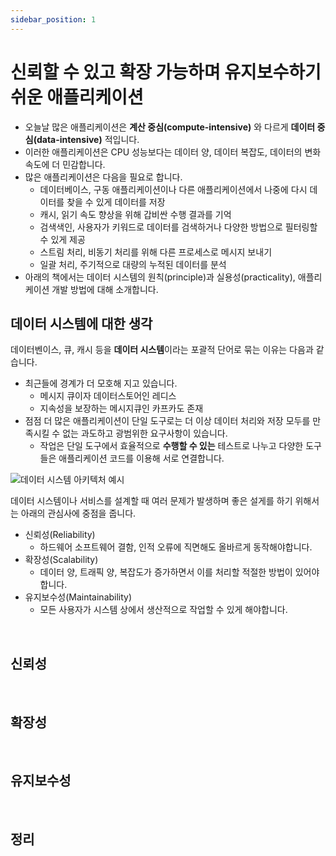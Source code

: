 ```yaml
---
sidebar_position: 1
---
```


# 신뢰할 수 있고 확장 가능하며 유지보수하기 쉬운 애플리케이션

- 오늘날 많은 애플리케이션은 **계산 중심(compute-intensive)** 와 다르게 **데이터 중심(data-intensive)** 적입니다.
- 이러한 애플리케이션은 CPU 성능보다는 데이터 양, 데이터 복잡도, 데이터의 변화속도에 더 민감합니다.
- 많은 애플리케이션은 다음을 필요로 합니다.
  - 데이터베이스, 구동 애플리케이션이나 다른 애플리케이션에서 나중에 다시 데이터를 찾을 수 있게 데이터를 저장
  - 캐시, 읽기 속도 향상을 위해 갑비싼 수행 결과를 기억
  - 검색색인, 사용자가 키워드로 데이터를 검색하거나 다양한 방법으로 필터링할 수 있게 제공
  - 스트림 처리, 비동기 처리를 위해 다른 프로세스로 메시지 보내기
  - 일괄 처리, 주기적으로 대량의 누적된 데이터를 분석
- 아래의 책에서는 데이터 시스템의 원칙(principle)과 실용성(practicality), 애플리케이션 개발 방법에 대해 소개합니다.

## 데이터 시스템에 대한 생각

데이터벤이스, 큐, 캐시 등을 **데이터 시스템**이라는 포괄적 단어로 묶는 이유는 다음과 같습니다.

- 최근들에 경계가 더 모호해 지고 있습니다.
  - 메시지 큐이자 데이터스토어인 레디스
  - 지속성을 보장하는 메시지큐인 카프카도 존재
- 점점 더 많은 애플리케이션이 단일 도구로는 더 이상 데이터 처리와 저장 모두를 만족시킬 수 없는 과도하고 광범위한 요구사항이 있습니다.
  - 작업은 단일 도구에서 효율적으로 **수행할 수 있는** 테스트로 나누고 다양한 도구들은 애플리케이션 코드를 이용해 서로 연결합니다.

![데이터 시스템 아키텍처 예시](https://user-images.githubusercontent.com/42582516/134787508-06cb0ad3-2b00-4b0f-bd99-1e675836d865.png)

데이터 시스템이나 서비스를 설계할 때 여러 문제가 발생하며 좋은 설게를 하기 위해서는 아래의 관심사에 중점을 줍니다.

- 신뢰성(Reliability)
  - 하드웨어 소프트웨어 결함, 인적 오류에 직면해도 올바르게 동작해야합니다.
- 확장성(Scalability)
  - 데이터 양, 트래픽 양, 복잡도가 증가하면서 이를 처리할 적절한 방법이 있어야합니다.
- 유지보수성(Maintainability)
  - 모든 사용자가 시스템 상에서 생산적으로 작업할 수 있게 해야합니다.

<br/>

## 신뢰성

<br/>

## 확장성

<br/>

## 유지보수성

<br/>

## 정리
